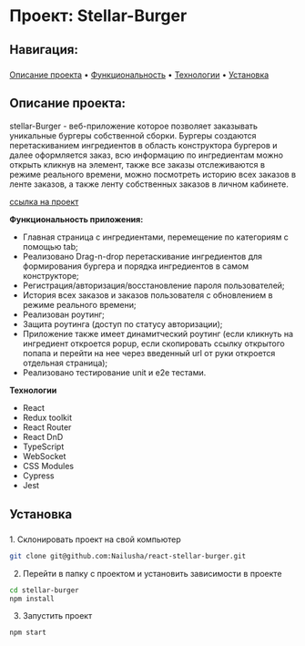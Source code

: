 # Проект: Stellar-Burger

## Навигация:

<h3 align="center"></h3>
  <a href="#about">Описание проекта</a>
  •
  <a href="#functionality">Функциональность</a>
  •
  <a href="#techs">Технологии</a>
  •
  <a href="#install">Установка</a>

## Описание проекта:

<h4 id="about"></h4>
stellar-Burger - веб-приложение которое позволяет заказывать уникальные бургеры собственной сборки.
Бургеры создаются перетаскиванием ингредиентов в область конструктора бургеров и далее оформляется заказ, всю информацию по ингредиентам можно открыть кликнув на элемент, также все заказы отслеживаются в режиме реального времени, можно посмотреть историю всех заказов в ленте заказов, а также ленту собственных заказов в личном кабинете.

[ссылка на проект]( https://nailusha.github.io/react-stellar-burger/)

**Функциональность приложения:**

<ul id="functionality">
  <li>Главная страница с ингредиентами, перемещение по категориям с помощью tab;</li>
  <li>Реализовано Drag-n-drop перетаскивание ингредиентов для формирования бургера и порядка ингредиентов в самом конструкторе;</li> 
  <li>Регистрация/авторизация/восстановление пароля пользователей;</li>
  <li>История всех заказов и заказов пользователя с обновлением в режиме реального времени;</li>
  <li>Реализован роутинг;</li>
  <li>Защита роутинга (доступ по статусу авторизации);</li>
  <li>Приложение также имеет динамитческий роутинг (если кликнуть на ингредиент откроется popup, если скопировать ссылку открытого попапа и перейти на нее через введенный url от руки откроется отдельная страница);</li>
  <li>Реализовано тестирование unit и e2e тестами.</li>
</ul>

**Технологии**

<ul id="techs">
  <li>React</li>
  <li>Redux toolkit</li>
  <li>React Router</li>
  <li>React DnD</li>
  <li>TypeScript</li>
  <li>WebSocket</li>
  <li>CSS Modules</li>
  <li>Cypress</li>
  <li>Jest</li>
</ul>

## Установка

<h3 id="install"></h3>
1. Склонировать проект на свой компьютер

```bash
git clone git@github.com:Nailusha/react-stellar-burger.git
```

2. Перейти в папку с проектом и установить зависимости в проекте

```bash
cd stellar-burger
npm install
```

3. Запустить проект

```bash
npm start
```